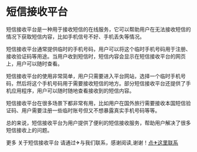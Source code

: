 # 短信接收平台

短信接收平台是一种用于接收短信的在线服务，它可以帮助用户在无法接收短信的情况下获取短信内容，比如手机信号不好、手机丢失等情况。

短信接收平台通常提供临时的手机号码，用户可以将这个临时手机号码用于注册、接收验证码等用途。当用户收到短信时，短信内容会显示在短信接收平台的网页上，用户可以随时查看。

短信接收平台的使用非常简单，用户只需要进入平台网站，选择一个临时手机号码，然后将这个手机号码用于需要接收短信的地方。部分短信接收平台还提供了手机应用程序，用户可以随时随地查看接收到的短信内容。

短信接收平台在很多场景下都非常有用，比如用户在国外旅行需要接收本国短信验证码、用户需要注册一些临时账号但又不想暴露真实手机号码等等。

总的来说，短信接收平台为用户提供了便利的短信接收服务，帮助用户解决了很多短信接收上的问题。

更多 关于短信接收平台 请通过✈与我们联系，感谢阅读,谢谢！[点✈这里联系](https://ss.k02.cc)